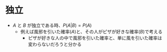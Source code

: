 # 独立

- $A$ と $B$ が独立である時、$P(A|B) = P(A)$
  - 例えば風邪を引いた確率($A$)と、その人がピザが好きな確率($B$)で考える
    - ピザが好きな人の中で風邪を引いた確率と、単に風を引いた確率は変わらないだろうと分かる
